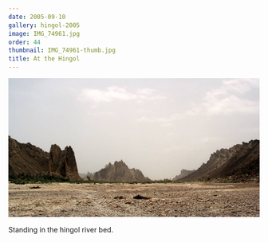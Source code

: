 ```yaml
---
date: 2005-09-10
gallery: hingol-2005
image: IMG_74961.jpg
order: 44
thumbnail: IMG_74961-thumb.jpg
title: At the Hingol
---
```


![At the Hingol](./IMG_74961.jpg)

Standing in the hingol river bed.